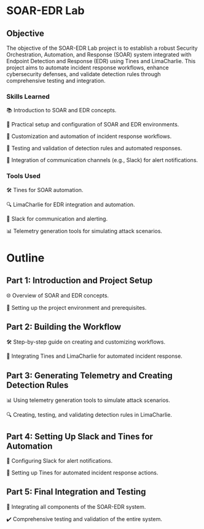 # SOAR-EDR Lab

## Objective
The objective of the SOAR-EDR Lab project is to establish a robust Security Orchestration, Automation, and Response (SOAR) system integrated with Endpoint Detection and Response (EDR) using Tines and LimaCharlie. This project aims to automate incident response workflows, enhance cybersecurity defenses, and validate detection rules through comprehensive testing and integration.
  
### Skills Learned
📚 Introduction to SOAR and EDR concepts.

🔧 Practical setup and configuration of SOAR and EDR environments.

🤖 Customization and automation of incident response workflows.

🎯 Testing and validation of detection rules and automated responses.

💬 Integration of communication channels (e.g., Slack) for alert notifications.
  
### Tools Used
🛠️ Tines for SOAR automation.

🔍 LimaCharlie for EDR integration and automation.

💬 Slack for communication and alerting.

📊 Telemetry generation tools for simulating attack scenarios.


# Outline

## Part 1: Introduction and Project Setup

🌐 Overview of SOAR and EDR concepts.

🔧 Setting up the project environment and prerequisites.

## Part 2: Building the Workflow

🛠️ Step-by-step guide on creating and customizing workflows.

🔗 Integrating Tines and LimaCharlie for automated incident response.

## Part 3: Generating Telemetry and Creating Detection Rules

📊 Using telemetry generation tools to simulate attack scenarios.

🔍 Creating, testing, and validating detection rules in LimaCharlie.

## Part 4: Setting Up Slack and Tines for Automation

💬 Configuring Slack for alert notifications.

🤖 Setting up Tines for automated incident response actions.

## Part 5: Final Integration and Testing

🔄 Integrating all components of the SOAR-EDR system.

✔️ Comprehensive testing and validation of the entire system.


